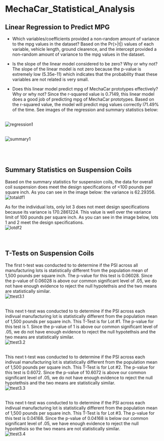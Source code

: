 # MechaCar_Statistical_Analysis

## Linear Regression to Predict MPG

- Which variables/coefficients provided a non-random amount of variance to the mpg values in the dataset?
Based on the Pr(>|t|) values of each variable, vehicle length, ground clearence, and the intercept provided a non-random amount of variance to the mpg values in the dataset. 

- Is the slope of the linear model considered to be zero? Why or why not?
The slope of the linear model is not zero because the p-value is extremely low (5.35e-11) which indicates that the probability thaat these variables are not related is very small.

- Does this linear model predict mpg of MechaCar prototypes effectively? Why or why not?
Since the r-squared value is 0.7149, this linear model does a good job of predicting mpg of MechaCar prototypes. Based on the r-squared value, the model will predict mpg values correctly l71.49% of the time. See images of the regression and summary statistics below: 

<br/> ![regression1](...images/regression1.png) <br/> 

<br/> ![summary1](summary1.png) <br/> <br/> <br/> <br/> 

## Summary Statistics on Suspension Coils

Based on the summary statistics for suspension coils, the data for overall coil suspension does meet the design specifications of <100 pounds per square inch. As you can see in the image below: the variance is 62.29356.
<br/> ![totaldf1](totaldf1.png) <br/> 

As for the individual lots, only lot 3 does not meet design specifications because its variance is 170.2861224. This value is well over the variance limit of 100 pounds per square inch. As you can see in the image below, lots 1 and 2 meet the design specifications. 
<br/> ![lotdf2](lotdf2.png) <br/> <br/> <br/> 

## T-Tests on Suspension Coils
The first t-test was conducted to to determine if the PSI across all manufacturing lots is statistically different from the population mean of 1,500 pounds per square inch. The p-value for this test is 0.06028. Since the p-value of 0.06028 is above our common significant level of .05, we do not have enough evidence to reject the null hypotethsis and the two means are statistically similar. 
<br/> ![ttest3.1](ttest3.1.png) <br/> <br/>

This next  t-test was conducted to to determine if the PSI across each indivual manufacturing lot is statistically different from the population mean of 1,500 pounds per square inch. This T-Test is for Lot #1. The p-value for this test is 1. Since the p-value of 1 is above our common significant level of .05, we do not have enough evidence to reject the null hypotethsis and the two means are statistically similar.
<br/> ![ttest3.2](ttest3.2.png) <br/> <br/> 

This next  t-test was conducted to to determine if the PSI across each indivual manufacturing lot is statistically different from the population mean of 1,500 pounds per square inch. This T-Test is for Lot #2. The p-value for this test is 0.6072. Since the p-value of 10.6072 is above our common significant level of .05, we do not have enough evidence to reject the null hypotethsis and the two means are statistically similar.
<br/> ![ttest3.3](ttest3.3.png) <br/> <br/> 

This next  t-test was conducted to to determine if the PSI across each indivual manufacturing lot is statistically different from the population mean of 1,500 pounds per square inch. This T-Test is for Lot #3. The p-value for this test is 0.04168. Since the p-value of 0.04168 is below our common significant level of .05, we have enough evidence to reject the null hypotethsis so the two means are not statistically similar.
<br/> ![ttest3.4](ttest3.4.png) <br/> <br/> <br/> 

